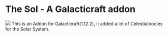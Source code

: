 # The Sol - A Galacticraft addon
[![](http://cf.way2muchnoise.eu/full_the-sol_downloads.svg)](https://www.curseforge.com/minecraft/mc-mods/the-sol)
This is an Addon for Galacticraft(1.12.2), it added a lot of Celestialbodies for the Solar System.
